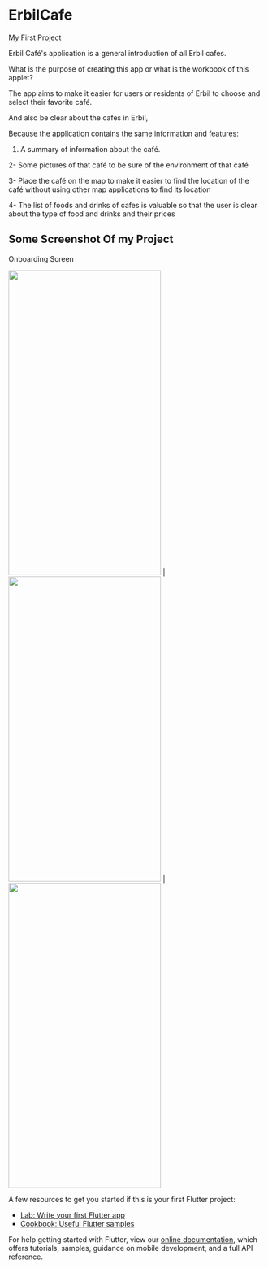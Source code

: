 # ErbilCafe

My First Project

Erbil Café's application is a general introduction of all Erbil cafes.

What is the purpose of creating this app or what is the workbook of this applet? 

The app aims to make it easier for users or residents of Erbil to choose and select their favorite café.

And also be clear about the cafes in Erbil,

Because the application contains the same information and features:

1. A summary of information about the café. 

2- Some pictures of that café to be sure of the environment of that café

3- Place the café on the map to make it easier to find the location of the café without using other map applications to find its location 

4- The list of foods and drinks of cafes is valuable so that the user is clear about the type of food and drinks and their prices

## Some Screenshot Of my Project

Onboarding Screen

<img src="https://user-images.githubusercontent.com/81375773/157628690-73144480-22e0-4b27-b953-50595b46c144.PNG" width="300" height="600"> | <img src="https://user-images.githubusercontent.com/81375773/157628685-6117bb9d-04f4-4bbc-bde5-6e6302ec919c.PNG" width="300" height="600"> |  <img src="https://user-images.githubusercontent.com/81375773/157628656-260fc5af-d708-434f-abfc-6a8fa4f99b36.PNG" width="300" height="600">





A few resources to get you started if this is your first Flutter project:

- [Lab: Write your first Flutter app](https://flutter.dev/docs/get-started/codelab)
- [Cookbook: Useful Flutter samples](https://flutter.dev/docs/cookbook)

For help getting started with Flutter, view our
[online documentation](https://flutter.dev/docs), which offers tutorials,
samples, guidance on mobile development, and a full API reference.
